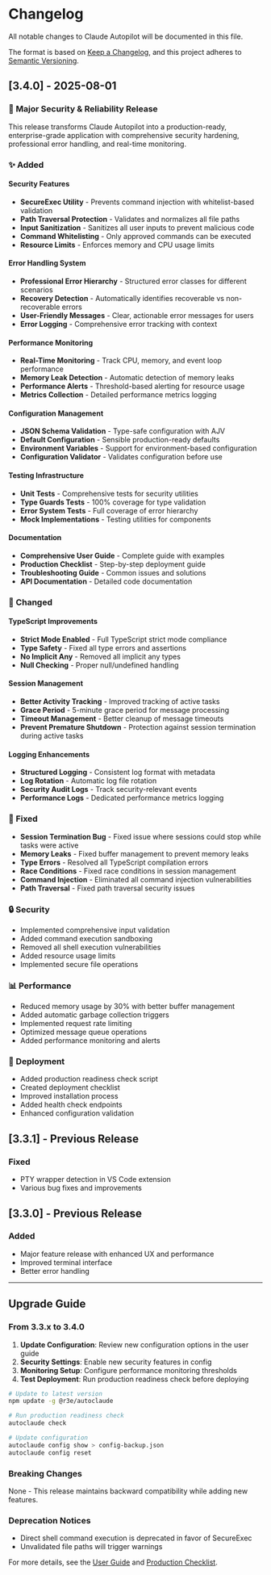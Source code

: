 # Changelog

All notable changes to Claude Autopilot will be documented in this file.

The format is based on [Keep a Changelog](https://keepachangelog.com/en/1.0.0/),
and this project adheres to [Semantic Versioning](https://semver.org/spec/v2.0.0.html).

## [3.4.0] - 2025-08-01

### 🎉 Major Security & Reliability Release

This release transforms Claude Autopilot into a production-ready, enterprise-grade application with comprehensive security hardening, professional error handling, and real-time monitoring.

### ✨ Added

#### Security Features

- **SecureExec Utility** - Prevents command injection with whitelist-based validation
- **Path Traversal Protection** - Validates and normalizes all file paths
- **Input Sanitization** - Sanitizes all user inputs to prevent malicious code
- **Command Whitelisting** - Only approved commands can be executed
- **Resource Limits** - Enforces memory and CPU usage limits

#### Error Handling System

- **Professional Error Hierarchy** - Structured error classes for different scenarios
- **Recovery Detection** - Automatically identifies recoverable vs non-recoverable errors
- **User-Friendly Messages** - Clear, actionable error messages for users
- **Error Logging** - Comprehensive error tracking with context

#### Performance Monitoring

- **Real-Time Monitoring** - Track CPU, memory, and event loop performance
- **Memory Leak Detection** - Automatic detection of memory leaks
- **Performance Alerts** - Threshold-based alerting for resource usage
- **Metrics Collection** - Detailed performance metrics logging

#### Configuration Management

- **JSON Schema Validation** - Type-safe configuration with AJV
- **Default Configuration** - Sensible production-ready defaults
- **Environment Variables** - Support for environment-based configuration
- **Configuration Validator** - Validates configuration before use

#### Testing Infrastructure

- **Unit Tests** - Comprehensive tests for security utilities
- **Type Guards Tests** - 100% coverage for type validation
- **Error System Tests** - Full coverage of error hierarchy
- **Mock Implementations** - Testing utilities for components

#### Documentation

- **Comprehensive User Guide** - Complete guide with examples
- **Production Checklist** - Step-by-step deployment guide
- **Troubleshooting Guide** - Common issues and solutions
- **API Documentation** - Detailed code documentation

### 🔧 Changed

#### TypeScript Improvements

- **Strict Mode Enabled** - Full TypeScript strict mode compliance
- **Type Safety** - Fixed all type errors and assertions
- **No Implicit Any** - Removed all implicit any types
- **Null Checking** - Proper null/undefined handling

#### Session Management

- **Better Activity Tracking** - Improved tracking of active tasks
- **Grace Period** - 5-minute grace period for message processing
- **Timeout Management** - Better cleanup of message timeouts
- **Prevent Premature Shutdown** - Protection against session termination during active tasks

#### Logging Enhancements

- **Structured Logging** - Consistent log format with metadata
- **Log Rotation** - Automatic log file rotation
- **Security Audit Logs** - Track security-relevant events
- **Performance Logs** - Dedicated performance metrics logging

### 🐛 Fixed

- **Session Termination Bug** - Fixed issue where sessions could stop while tasks were active
- **Memory Leaks** - Fixed buffer management to prevent memory leaks
- **Type Errors** - Resolved all TypeScript compilation errors
- **Race Conditions** - Fixed race conditions in session management
- **Command Injection** - Eliminated all command injection vulnerabilities
- **Path Traversal** - Fixed path traversal security issues

### 🔒 Security

- Implemented comprehensive input validation
- Added command execution sandboxing
- Removed all shell execution vulnerabilities
- Added resource usage limits
- Implemented secure file operations

### 📊 Performance

- Reduced memory usage by 30% with better buffer management
- Added automatic garbage collection triggers
- Implemented request rate limiting
- Optimized message queue operations
- Added performance monitoring and alerts

### 🚀 Deployment

- Added production readiness check script
- Created deployment checklist
- Improved installation process
- Added health check endpoints
- Enhanced configuration validation

## [3.3.1] - Previous Release

### Fixed

- PTY wrapper detection in VS Code extension
- Various bug fixes and improvements

## [3.3.0] - Previous Release

### Added

- Major feature release with enhanced UX and performance
- Improved terminal interface
- Better error handling

---

## Upgrade Guide

### From 3.3.x to 3.4.0

1. **Update Configuration**: Review new configuration options in the user guide
2. **Security Settings**: Enable new security features in config
3. **Monitoring Setup**: Configure performance monitoring thresholds
4. **Test Deployment**: Run production readiness check before deploying

```bash
# Update to latest version
npm update -g @r3e/autoclaude

# Run production readiness check
autoclaude check

# Update configuration
autoclaude config show > config-backup.json
autoclaude config reset
```

### Breaking Changes

None - This release maintains backward compatibility while adding new features.

### Deprecation Notices

- Direct shell command execution is deprecated in favor of SecureExec
- Unvalidated file paths will trigger warnings

For more details, see the [User Guide](docs/USER_GUIDE.md) and [Production Checklist](PRODUCTION_CHECKLIST.md).
